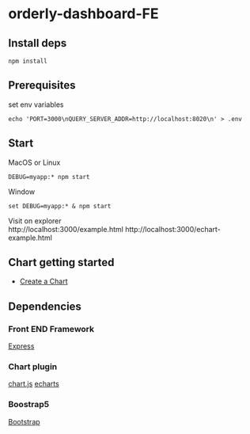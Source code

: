 # orderly-dashboard-FE
## Install deps
```shell
npm install
```
## Prerequisites
set env variables
```
echo 'PORT=3000\nQUERY_SERVER_ADDR=http://localhost:8020\n' > .env
```
## Start
MacOS or Linux
```shell
DEBUG=myapp:* npm start
```
Window
```shell
set DEBUG=myapp:* & npm start
```
Visit on explorer  
http://localhost:3000/example.html
http://localhost:3000/echart-example.html
## Chart getting started
* [Create a Chart](https://www.chartjs.org/docs/latest/getting-started/#create-a-chart)
## Dependencies
### Front END Framework
[Express](https://www.expressjs.com.cn/starter/generator.html)
### Chart plugin
[chart.js](https://www.chartjs.org/)
[echarts](https://echarts.apache.org/examples/zh/index.html)
### Boostrap5
[Bootstrap](https://getbootstrap.com/docs/5.3/layout/containers/)